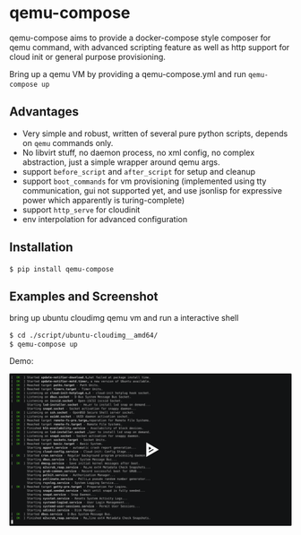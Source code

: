 
# qemu-compose

qemu-compose aims to provide a docker-compose style composer for qemu command, with advanced scripting feature as well as http support for cloud init or general purpose provisioning.

Bring up a qemu VM by providing a qemu-compose.yml and run `qemu-compose up`

## Advantages

 - Very simple and robust, written of several pure python scripts, depends on `qemu` commands only.
 - No libvirt stuff, no daemon process, no xml config, no complex abstraction, just a simple wrapper around qemu args.
 - support `before_script` and `after_script` for setup and cleanup
 - support `boot_commands` for vm provisioning (implemented using tty communication, gui not supported yet, and use jsonlisp for expressive power which apparently is turing-complete)
 - support `http_serve` for cloudinit
 - env interpolation for advanced configuration

## Installation

```
$ pip install qemu-compose
```

## Examples and Screenshot

bring up ubuntu cloudimg qemu vm and run a interactive shell


```
$ cd ./script/ubuntu-cloudimg__amd64/
$ qemu-compose up
```

Demo:

[![asciicast](https://raw.githubusercontent.com/zTrix/qemu-compose/refs/heads/main/assets/726386.svg)](https://asciinema.org/a/726386)
